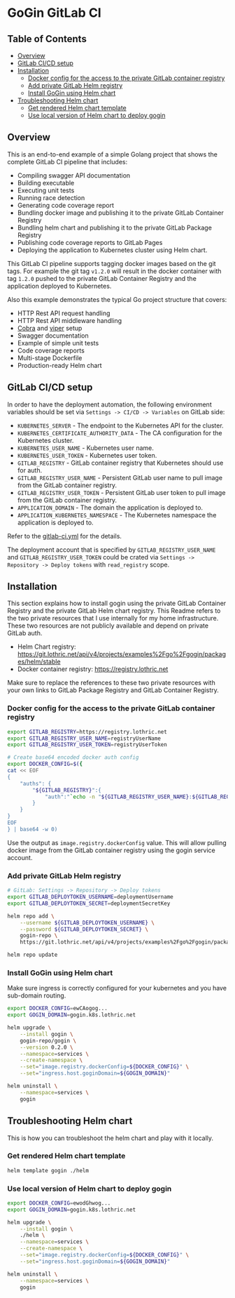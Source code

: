 # GoGin GitLab CI <!-- omit from toc -->

## Table of Contents <!-- omit from toc -->

- [Overview](#overview)
- [GitLab CI/CD setup](#gitlab-cicd-setup)
- [Installation](#installation)
  - [Docker config for the access to the private GitLab container registry](#docker-config-for-the-access-to-the-private-gitlab-container-registry)
  - [Add private GitLab Helm registry](#add-private-gitlab-helm-registry)
  - [Install GoGin using Helm chart](#install-gogin-using-helm-chart)
- [Troubleshooting Helm chart](#troubleshooting-helm-chart)
  - [Get rendered Helm chart template](#get-rendered-helm-chart-template)
  - [Use local version of Helm chart to deploy gogin](#use-local-version-of-helm-chart-to-deploy-gogin)

## Overview

This is an end-to-end example of a simple Golang project that shows the complete GitLab CI pipeline that includes: 
- Compiling swagger API documentation
- Building executable
- Executing unit tests
- Running race detection
- Generating code coverage report
- Bundling docker image and publishing it to the private GitLab Container Registry
- Bundling helm chart and publishing it to the private GitLab Package Registry
- Publishing code coverage reports to GitLab Pages
- Deploying the application to Kubernetes cluster using Helm chart.

This GitLab CI pipeline supports tagging docker images based on the git tags.
For example the git tag `v1.2.0` will result in the docker container with tag `1.2.0` pushed to the private GitLab Container Registry and the application deployed to Kubernetes.

Also this example demonstrates the typical Go project structure that covers:
- HTTP Rest API request handling
- HTTP Rest API middleware handling
- [Cobra](https://github.com/spf13/cobra) and [viper](https://github.com/spf13/viper) setup
- Swagger documentation
- Example of simple unit tests
- Code coverage reports
- Multi-stage Dockerfile
- Production-ready Helm chart

## GitLab CI/CD setup

In order to have the deployment automation, the following environment variables should be set via `Settings -> CI/CD -> Variables` on GitLab side:
- `KUBERNETES_SERVER` - The endpoint to the Kubernetes API for the cluster.
- `KUBERNETES_CERTIFICATE_AUTHORITY_DATA` - The CA configuration for the Kubernetes cluster.
- `KUBERNETES_USER_NAME` - Kubernetes user name.
- `KUBERNETES_USER_TOKEN` - Kubernetes user token.
- `GITLAB_REGISTRY` - GitLab container registry that Kubernetes should use for auth.
- `GITLAB_REGISTRY_USER_NAME` - Persistent GitLab user name to pull image from the GitLab container registry.
- `GITLAB_REGISTRY_USER_TOKEN` - Persistent GitLab user token to pull image from the GitLab container registry. 
- `APPLICATION_DOMAIN` - The domain the application is deployed to.
- `APPLICATION_KUBERNETES_NAMESPACE` - The Kubernetes namespace the application is deployed to.

Refer to the [gitlab-ci.yml](./.gitlab-ci.yml) for the details.

The deployment account that is specified by `GITLAB_REGISTRY_USER_NAME` and `GITLAB_REGISTRY_USER_TOKEN` could be crated via `Settings -> Repository -> Deploy tokens` with `read_registry` scope.

## Installation

This section explains how to install gogin using the private GitLab Container Registry and the private GitLab Helm chart registry.
This Readme refers to the two private resources that I use internally for my home infrastructure. These two resources are not publicly available and depend on private GitLab auth.
- Helm Chart registry: https://git.lothric.net/api/v4/projects/examples%2Fgo%2Fgogin/packages/helm/stable
- Docker container registry: https://registry.lothric.net

Make sure to replace the references to these two private resources with your own links to GitLab Package Registry and GitLab Container Registry.

### Docker config for the access to the private GitLab container registry

```bash
export GITLAB_REGISTRY=https://registry.lothric.net
export GITLAB_REGISTRY_USER_NAME=registryUserName
export GITLAB_REGISTRY_USER_TOKEN=registryUserToken

# Create base64 encoded docker auth config
export DOCKER_CONFIG=$({
cat << EOF
{
    "auths": {
        "${GITLAB_REGISTRY}":{
            "auth":"`echo -n "${GITLAB_REGISTRY_USER_NAME}:${GITLAB_REGISTRY_USER_TOKEN}" | base64 -w 0`"
        }
    }
}
EOF
} | base64 -w 0)
```

Use the output as `image.registry.dockerConfig` value. This will allow pulling docker image from the GitLab container registry using the gogin service account.

### Add private GitLab Helm registry

```sh
# GitLab: Settings -> Repository -> Deploy tokens
export GITLAB_DEPLOYTOKEN_USERNAME=deploymentUsername
export GITLAB_DEPLOYTOKEN_SECRET=deploymentSecretKey

helm repo add \
    --username ${GITLAB_DEPLOYTOKEN_USERNAME} \
    --password ${GITLAB_DEPLOYTOKEN_SECRET} \
    gogin-repo \
    https://git.lothric.net/api/v4/projects/examples%2Fgo%2Fgogin/packages/helm/stable

helm repo update
```

### Install GoGin using Helm chart

Make sure ingress is correctly configured for your kubernetes and you have sub-domain routing.

```sh
export DOCKER_CONFIG=ewCAogog...
export GOGIN_DOMAIN=gogin.k8s.lothric.net

helm upgrade \
    --install gogin \
    gogin-repo/gogin \
    --version 0.2.0 \
    --namespace=services \
    --create-namespace \
    --set="image.registry.dockerConfig=${DOCKER_CONFIG}" \
    --set="ingress.host.goginDomain=${GOGIN_DOMAIN}"

helm uninstall \
    --namespace=services \
    gogin
```

## Troubleshooting Helm chart

This is how you can troubleshoot the helm chart and play with it locally.

### Get rendered Helm chart template

```sh
helm template gogin ./helm
```

### Use local version of Helm chart to deploy gogin

```sh
export DOCKER_CONFIG=ewodGhwog...
export GOGIN_DOMAIN=gogin.k8s.lothric.net

helm upgrade \
    --install gogin \
    ./helm \
    --namespace=services \
    --create-namespace \
    --set="image.registry.dockerConfig=${DOCKER_CONFIG}" \
    --set="ingress.host.goginDomain=${GOGIN_DOMAIN}"

helm uninstall \
    --namespace=services \
    gogin
```